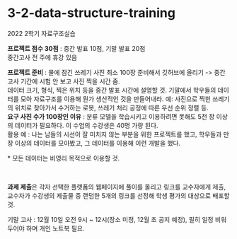 # 3-2-data-structure-training
2022 2학기 자료구조실습  
  
**프로젝트 점수 30점** : 중간 발표 10점, 기말 발표 20점  
중간고사 전 주에 휴강 있음  
  
**프로젝트 준비** : 물에 잠긴 쓰레기 사진 최소 100장 준비해서 깃허브에 올리기 -> 중간고사 기간에 시험 안 보고 사진 찍을 시간 줌.  
데이터 크기, 형식, 찍은 위치 등을 중간 발표 시간에 설명할 것. 기말에서 학우들의 데이터를 모아 자료구조를 이용해 뭔가 생산적인 것을 만들어내라. 예: 사진으로 찍힌 쓰레기의 위치로 찾아가서 수거하는 로봇, 쓰레기 처리 공정에 따른 우선 순위 정렬 등.  
**요구 사진 수가 100장인 이유** : 분류 모델을 학습시키고 이용하려면 못해도 5천 장 이상의 데이터가 필요하다. 이 수업의 수강생은 40명 가량 된다.  
활용 예 : 나는 남들의 시선이 잘 미치지 않는 부분을 위한 프로젝트를 했고, 학우들과 만 장 이상의 데이터를 모아봤고, 그 데이터를 이용해 이런 개발을 했다.  
  
\* 모든 데이터는 비영리 목적으로 이용할 것. 
  
<br>  
  
**과제 제출**은 각자 선택한 플랫폼의 웹페이지에 풀이를 올리고 링크를 교수자에게 제출, 교수자가 수강생의 제출물 중 랜덤한 5개의 링크를 선정해 학생 평가의 대상으로 배포할 것.  
  
기말 고사 : 12월 10일 오전 9시 ~ 12시(장소 미정, 12월 초 공지 예정), 필히 일정 비워두어야 하며 개인 노트북 필요.  
